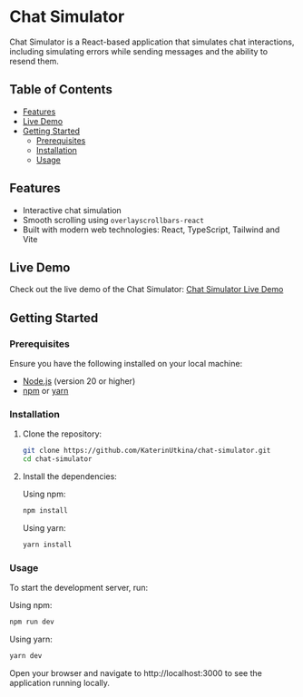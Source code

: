 # Chat Simulator

Chat Simulator is a React-based application that simulates chat interactions, including simulating errors while sending messages and the ability to resend them.

## Table of Contents

- [Features](#features)
- [Live Demo](#live-demo)
- [Getting Started](#getting-started)
    - [Prerequisites](#prerequisites)
    - [Installation](#installation)
    - [Usage](#usage)

## Features

- Interactive chat simulation
- Smooth scrolling using `overlayscrollbars-react`
- Built with modern web technologies: React, TypeScript, Tailwind and Vite

## Live Demo

Check out the live demo of the Chat Simulator: [Chat Simulator Live Demo](https://katerinutkina.github.io/chat-simulator/)

## Getting Started

### Prerequisites

Ensure you have the following installed on your local machine:

- [Node.js](https://nodejs.org/) (version 20 or higher)
- [npm](https://www.npmjs.com/) or [yarn](https://yarnpkg.com/)

### Installation

1. Clone the repository:

   ```bash
   git clone https://github.com/KaterinUtkina/chat-simulator.git
   cd chat-simulator
   
2. Install the dependencies:
 
    Using npm:
    
    ```bash
    npm install
    ```
    Using yarn:
    ```bash
    yarn install
    ```
### Usage

To start the development server, run:

Using npm:

```bash
npm run dev
```

Using yarn:

```bash
yarn dev
```

Open your browser and navigate to http://localhost:3000 to see the application running locally.
